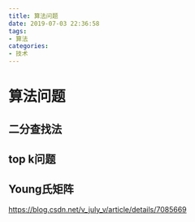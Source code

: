 ```yaml
---
title: 算法问题
date: 2019-07-03 22:36:58
tags:
- 算法
categories:
- 技术
---
```


# 算法问题

## 二分查找法



## top k问题



## Young氏矩阵

<https://blog.csdn.net/v_july_v/article/details/7085669>